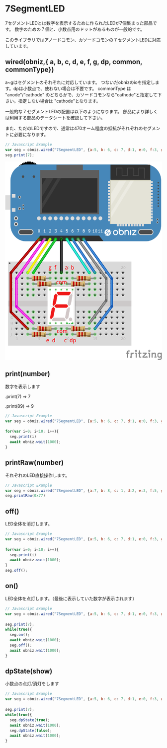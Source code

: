 # 7SegmentLED
7セグメントLEDとは数字を表示するために作られたLEDが7個集まった部品です。
数字のための７個と、小数点用のドットがあるものが一般的です。

このライブラリではアノードコモン、カソードコモンの７セグメントLEDに対応しています。

## wired(obniz,{ a, b, c, d, e, f, g, dp, common, commonType})
a~gはセグメントのそれぞれに対応しています。
つないだobnizのioを指定します。dpは小数点で、使わない場合は不要です。
commonType は "anode"/"cathode" のどちらかで、カソードコモンなら"cathode"と指定して下さい。指定しない場合は "cathode"となります。

一般的な７セグメントLEDの配置は以下のようになります。
部品により詳しくは利用する部品のデータシートを確認して下さい。

また、ただのLEDですので、通常は470オーム程度の抵抗がそれぞれのセグメントに必要になります。

```javascript
// Javascript Example
var seg = obniz.wired("7SegmentLED", {a:5, b: 6, c: 7, d:1, e:0, f:3, g:2, dp:8, common:4, commonType:"cathode"});
seg.print(7);
```

![](./wired.png)


## print(number)
数字を表示します

.print(7) => 7

.print(89) => 9

```javascript
// Javascript Example
var seg = obniz.wired("7SegmentLED", {a:5, b: 6, c: 7, d:1, e:0, f:3, g:2, dp:8, common:4, commonType:"cathode"});

for(var i=0; i<10; i++){
  seg.print(i)
  await obniz.wait(1000);
}
```

## printRaw(number)
それぞれのLED直接操作します。
```javascript
// Javascript Example
var seg = obniz.wired("7SegmentLED", {a:7, b: 8, c: 1, d:2, e:3, f:5, g:4, dp:0, common:6, commonType:"cathode"});
seg.printRaw(0x77)
```

## off()
LED全体を消灯します。
```javascript
// Javascript Example
var seg = obniz.wired("7SegmentLED", {a:5, b: 6, c: 7, d:1, e:0, f:3, g:2, dp:8, common:4, commonType:"cathode"});

for(var i=0; i<10; i++){
  seg.print(i)
  await obniz.wait(1000);
}
seg.off();
```

## on()
LED全体を点灯します。（最後に表示していた数字が表示されます）
```javascript
// Javascript Example
var seg = obniz.wired("7SegmentLED", {a:5, b: 6, c: 7, d:1, e:0, f:3, g:2, dp:8, common:4, commonType:"cathode"});

seg.print(7);
while(true){
  seg.on();
  await obniz.wait(1000);
  seg.off();
  await obniz.wait(1000);
}
```

## dpState(show)
小数点の点灯/消灯をします
```javascript
// Javascript Example
var seg = obniz.wired("7SegmentLED", {a:5, b: 6, c: 7, d:1, e:0, f:3, g:2, dp:8, common:4, commonType:"cathode"});

seg.print(7);
while(true){
  seg.dpState(true);
  await obniz.wait(1000);
  seg.dpState(false);
  await obniz.wait(1000);
}
```
